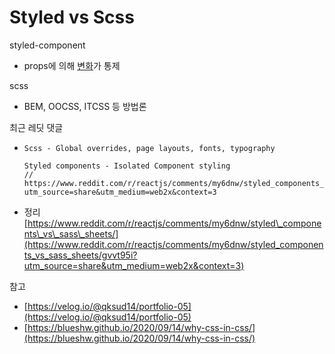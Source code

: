 # Styled vs Scss





styled-component

* props에 의해 [변화](https://velog.io/@qksud14/portfolio-05)가 통제

scss

* BEM, OOCSS, ITCSS 등 방법론



최근 레딧 댓글

* ```text
  Scss - Global overrides, page layouts, fonts, typography

  Styled components - Isolated Component styling
  // https://www.reddit.com/r/reactjs/comments/my6dnw/styled_components_vs_sass_sheets/gvtolbz?utm_source=share&utm_medium=web2x&context=3
  ```
* 정리 [https://www.reddit.com/r/reactjs/comments/my6dnw/styled\_components\_vs\_sass\_sheets/](https://www.reddit.com/r/reactjs/comments/my6dnw/styled_components_vs_sass_sheets/gvvt95i?utm_source=share&utm_medium=web2x&context=3)



참고

* [https://velog.io/@qksud14/portfolio-05](https://velog.io/@qksud14/portfolio-05)
* [https://blueshw.github.io/2020/09/14/why-css-in-css/](https://blueshw.github.io/2020/09/14/why-css-in-css/)

